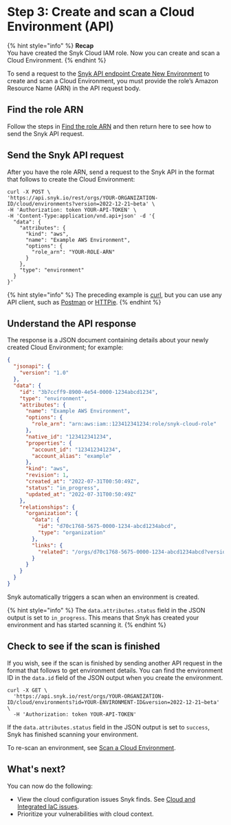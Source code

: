 # Step 3: Create and scan a Cloud Environment (API)

{% hint style="info" %}
**Recap**\
You have created the Snyk Cloud IAM role. Now you can create and scan a Cloud Environment.
{% endhint %}

To send a request to the [Snyk API endpoint Create New Environment](https://apidocs.snyk.io/?version=2022-12-21%7Ebeta#post-/orgs/-org\_id-/cloud/environments) to create and scan a Cloud Environment, you must provide the role’s Amazon Resource Name (ARN) in the API request body.

## Find the role ARN

Follow the steps in [Find the role ARN](../aws-integration-web-ui/step-3-create-and-scan-a-snyk-cloud-environment-web-ui.md#find-the-role-arn) and then return here to see how to send the Snyk API request.

## Send the Snyk API request

After you have the role ARN, send a request to the Snyk API in the format that follows to create the Cloud Environment:

```
curl -X POST \
'https://api.snyk.io/rest/orgs/YOUR-ORGANIZATION-ID/cloud/environments?version=2022-12-21~beta' \
-H 'Authorization: token YOUR-API-TOKEN' \
-H 'Content-Type:application/vnd.api+json' -d '{
  "data": {
    "attributes": {
      "kind": "aws",
      "name": "Example AWS Environment",
      "options": {
        "role_arn": "YOUR-ROLE-ARN"
      }
    },
    "type": "environment"
  }
}'
```

{% hint style="info" %}
The preceding example is [curl](https://curl.se/), but you can use any API client, such as [Postman](https://www.postman.com/) or [HTTPie](https://httpie.io/).
{% endhint %}

## Understand the API response

The response is a JSON document containing details about your newly created Cloud Environment; for example:

```json
{
  "jsonapi": {
    "version": "1.0"
  },
  "data": {
    "id": "3b7ccff9-8900-4e54-0000-1234abcd1234",
    "type": "environment",
    "attributes": {
      "name": "Example AWS Environment",
      "options": {
        "role_arn": "arn:aws:iam::123412341234:role/snyk-cloud-role"
      },
      "native_id": "123412341234",
      "properties": {
        "account_id": "123412341234",
        "account_alias": "example"
      },
      "kind": "aws",
      "revision": 1,
      "created_at": "2022-07-31T00:50:49Z",
      "status": "in_progress",
      "updated_at": "2022-07-31T00:50:49Z"
    },
    "relationships": {
      "organization": {
        "data": {
          "id": "d70c1768-5675-0000-1234-abcd1234abcd",
          "type": "organization"
        },
        "links": {
          "related": "/orgs/d70c1768-5675-0000-1234-abcd1234abcd?version=2022-12-21~beta"
        }
      }
    }
  }
}
```

Snyk automatically triggers a scan when an environment is created.

{% hint style="info" %}
The `data.attributes.status` field in the JSON output is set to `in_progress`. This means that Snyk has created your environment and has started scanning it.
{% endhint %}

## Check to see if the scan is finished

If you wish, see if the scan is finished by sending another API request in the format that follows to get environment details. You can find the environment ID in the `data.id` field of the JSON output when you create the environment.

```
curl -X GET \
  'https://api.snyk.io/rest/orgs/YOUR-ORGANIZATION-ID/cloud/environments?id=YOUR-ENVIRONMENT-ID&version=2022-12-21~beta' \
  -H 'Authorization: token YOUR-API-TOKEN'
```

If the `data.attributes.status` field in the JSON output is set to `success`, Snyk has finished scanning your environment.

To re-scan an environment, see [Scan a Cloud Environment](../../../../scan-cloud-deployment/integrated-iac-with-cloud-context/snyk-environments/scan-a-snyk-cloud-environment.md).

## What's next?

You can now do the following:

* View the cloud configuration issues Snyk finds. See [Cloud and Integrated IaC issues](../../../../scan-cloud-deployment/integrated-iac-with-cloud-context/snyk-cloud-issues/).
* Prioritize your vulnerabilities with cloud context.
